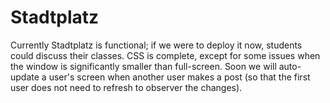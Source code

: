 # Stadtplatz

Currently Stadtplatz is functional; if we were to deploy it now, students could discuss their classes. CSS is complete, 
except for some issues when the window is significantly smaller than full-screen.
Soon we will auto-update a user's screen when another user makes a post (so that the first user does not need to refresh 
to observer the changes). 

